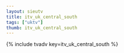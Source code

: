 ```yaml
--- 
layout: sieutv
title: itv_uk_central_south
tags: ["uktv"]
thumb: itv_uk_central_south
---
```

{% include tvadv key=itv_uk_central_south %}
